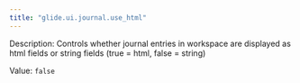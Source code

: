 ```yaml
---
title: "glide.ui.journal.use_html"
---
```


Description: Controls whether journal entries in workspace are displayed as html fields or string fields (true = html, false = string)

Value: `false`